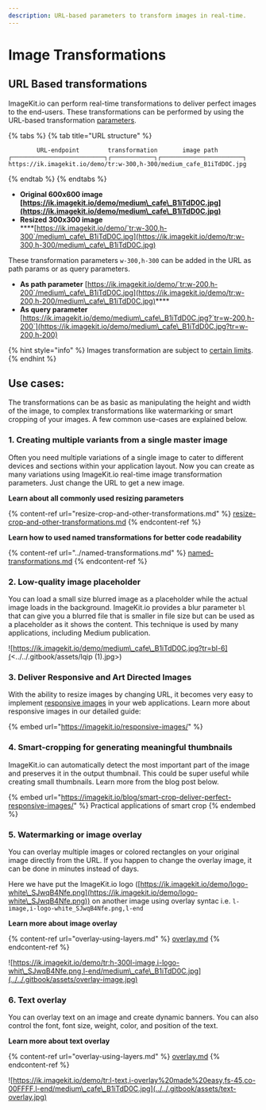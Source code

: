 ```yaml
---
description: URL-based parameters to transform images in real-time.
---
```


# Image Transformations

## URL Based transformations

ImageKit.io can perform real-time transformations to deliver perfect images to the end-users. These transformations can be performed by using the URL-based transformation [parameters](resize-crop-and-other-transformations.md).&#x20;

{% tabs %}
{% tab title="URL structure" %}
```markup
        URL-endpoint        transformation       image path                                    
┌──────────────────────────┐┌────────────┐┌───────────────────────┐
https://ik.imagekit.io/demo/tr:w-300,h-300/medium_cafe_B1iTdD0C.jpg
```
{% endtab %}
{% endtabs %}

* **Original 600x600 image**\
  ****[https://ik.imagekit.io/demo/medium\_cafe\_B1iTdD0C.jpg](https://ik.imagekit.io/demo/medium\_cafe\_B1iTdD0C.jpg)****
* **Resized 300x300 image**\
  ****[https://ik.imagekit.io/demo/`tr:w-300,h-300`/medium\_cafe\_B1iTdD0C.jpg](https://ik.imagekit.io/demo/tr:w-300,h-300/medium\_cafe\_B1iTdD0C.jpg)

These transformation parameters `w-300,h-300` can be added in the URL as path params or as query parameters.

* **As path parameter** [https://ik.imagekit.io/demo/`tr:w-200,h-200`/medium\_cafe\_B1iTdD0C.jpg](https://ik.imagekit.io/demo/tr:w-200,h-200/medium\_cafe\_B1iTdD0C.jpg)****
* **As query parameter** [https://ik.imagekit.io/demo/medium\_cafe\_B1iTdD0C.jpg?`tr=w-200,h-200`](https://ik.imagekit.io/demo/medium\_cafe\_B1iTdD0C.jpg?tr=w-200,h-200)

{% hint style="info" %}
Images transformation are subject to [certain limits](../../limits-and-troubleshooting/limits.md#image-limits).
{% endhint %}

## Use cases:

The transformations can be as basic as manipulating the height and width of the image, to complex transformations like watermarking or smart cropping of your images. A few common use-cases are explained below.

### 1. Creating multiple variants from a single master image

Often you need multiple variations of a single image to cater to different devices and sections within your application layout. Now you can create as many variations using ImageKit.io real-time image transformation parameters. Just change the URL to get a new image.

**Learn about all commonly used resizing parameters**

{% content-ref url="resize-crop-and-other-transformations.md" %}
[resize-crop-and-other-transformations.md](resize-crop-and-other-transformations.md)
{% endcontent-ref %}

**Learn how to used named transformations for better code readability**

{% content-ref url="../named-transformations.md" %}
[named-transformations.md](../named-transformations.md)
{% endcontent-ref %}

### 2. Low-quality image placeholder&#x20;

You can load a small size blurred image as a placeholder while the actual image loads in the background. ImageKit.io provides a blur parameter `bl` that can give you a blurred file that is smaller in file size but can be used as a placeholder as it shows the content. This technique is used by many applications, including Medium publication.

![https://ik.imagekit.io/demo/medium\_cafe\_B1iTdD0C.jpg?tr=bl-6](<../../.gitbook/assets/lqip (1).jpg>)

### 3. Deliver Responsive and Art Directed Images

With the ability to resize images by changing URL, it becomes very easy to implement [responsive images](https://imagekit.io/responsive-images/) in your web applications. Learn more about responsive images in our detailed guide:

{% embed url="https://imagekit.io/responsive-images/" %}

### 4. Smart-cropping for generating meaningful thumbnails

ImageKit.io can automatically detect the most important part of the image and preserves it in the output thumbnail. This could be super useful while creating small thumbnails. Learn more from the blog post below.

{% embed url="https://imagekit.io/blog/smart-crop-deliver-perfect-responsive-images/" %}
Practical applications of smart crop
{% endembed %}

### 5. Watermarking or image overlay

You can overlay multiple images or colored rectangles on your original image directly from the URL. If you happen to change the overlay image, it can be done in minutes instead of days.

Here we have put the ImageKit.io logo ([https://ik.imagekit.io/demo/logo-white\_SJwqB4Nfe.png](https://ik.imagekit.io/demo/logo-white\_SJwqB4Nfe.png)) on another image using overlay syntac i.e. `l-image,i-logo-white_SJwqB4Nfe.png,l-end`

**Learn more about image overlay**

{% content-ref url="overlay-using-layers.md" %}
[overlay.md](overlay-using-layers.md)
{% endcontent-ref %}

![https://ik.imagekit.io/demo/tr:h-300l-image,i-logo-whit\_SJwqB4Nfe.png,l-end/medium\_cafe\_B1iTdD0C.jpg](../../.gitbook/assets/overlay-image.jpg)

### 6. Text overlay

You can overlay text on an image and create dynamic banners. You can also control the font, font size, weight, color, and position of the text.

**Learn more about text overlay**

{% content-ref url="overlay-using-layers.md" %}
[overlay.md](overlay-using-layers.md)
{% endcontent-ref %}

![https://ik.imagekit.io/demo/tr:l-text,i-overlay%20made%20easy,fs-45,co-00FFFF,l-end/medium\_cafe\_B1iTdD0C.jpg](../../.gitbook/assets/text-overlay.jpg)
